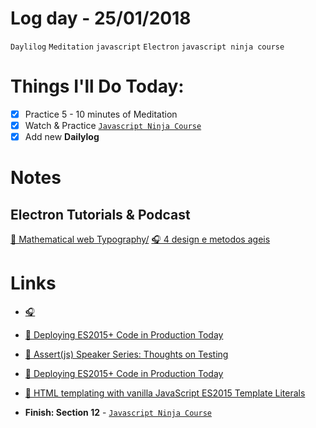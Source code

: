 # Log day - 25/01/2018

`Daylilog`  `Meditation` `javascript` `Electron` `javascript ninja course`

# Things I'll Do Today:

- [x] Practice 5 - 10 minutes of Meditation
- [x] Watch & Practice [`Javascript Ninja Course`](https://github.com/wgoulart/course-javascript-ninja)
- [x] Add new **Dailylog**

# Notes

## Electron Tutorials & Podcast
[📰 Mathematical web Typography/](http://jxnblk.com/writing/posts/mathematical-web-typography/)
[🎧 4 design e metodos ageis](https://www.concrete.com.br/2016/06/09/prodcast-4-design-e-metodos-ageis/)


# Links
- [🎧](http://fixate.it/podcast/consume-build-and-teach-kent-c-dodds/)
- [📰 Deploying ES2015+ Code in Production Today ](https://philipwalton.com/articles/deploying-es2015-code-in-production-today/)
- [📰 Assert(js) Speaker Series: Thoughts on Testing ](https://medium.com/assert-js-testing-conf/assert-js-speaker-series-thoughts-on-testing-d9dbf72c5a07)
- [📰 Deploying ES2015+ Code in Production Today ](https://philipwalton.com/articles/deploying-es2015-code-in-production-today/)
- [📰 HTML templating with vanilla JavaScript ES2015 Template Literals](https://benfrain.com/html-templating-with-vanilla-javascript-es2015-template-literals/)



- **Finish: Section 12** - [`Javascript Ninja Course`](https://github.com/wgoulart/course-javascript-ninja)
